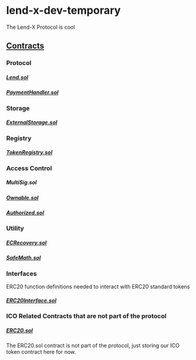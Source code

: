 # lend-x-dev-temporary
The Lend-X Protocol is cool

## [Contracts](/contracts)

### Protocol
##### [Lend.sol](/contracts/Lend.sol)
##### [PaymentHandler.sol](/contracts/PaymentHandler.sol)

### Storage
##### [ExternalStorage.sol](/contracts/ExternalStorage.sol)

### Registry
##### [TokenRegistry.sol](/contracts/TokenRegistry.sol)

### Access Control
##### MultiSig.sol
##### [Ownable.sol](/contracts/Ownable.sol)
##### [Authorized.sol](/contracts/Authorized.sol)

### Utility
##### [ECRecovery.sol](/contracts/ECRecovery.sol)
##### [SafeMath.sol](/contracts/SafeMath.sol)

### Interfaces
ERC20 function definitions needed to interact with ERC20 standard tokens
##### [ERC20Interface.sol](/contracts/ERC20Interface.sol)


### ICO Related Contracts that are not part of the protocol
##### [ERC20.sol](/contracts/ERC20.sol)
The ERC20.sol contract is not part of the protocol, just storing our ICO token contract here for now.

